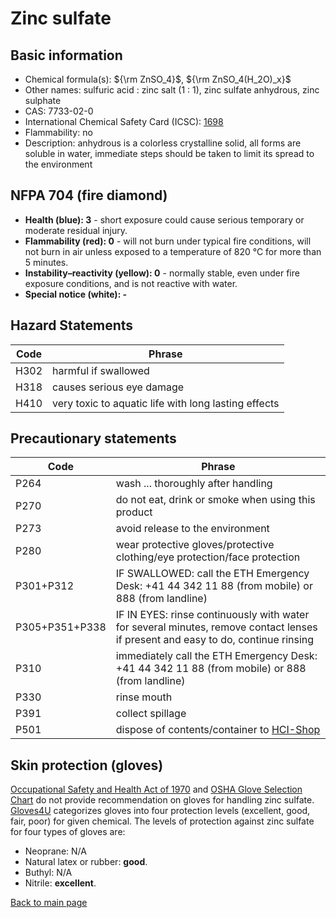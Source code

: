 # Zinc sulfate

## Basic information

- Chemical formula(s): ${\rm ZnSO_4}$, ${\rm ZnSO_4(H_2O)_x}$
- Other names: sulfuric acid : zinc salt (1 : 1), zinc sulfate anhydrous, zinc sulphate
- CAS: 7733-02-0
- International Chemical Safety Card (ICSC): [1698](https://inchem.org/documents/icsc/icsc/eics1698.htm)
- Flammability: no
- Description: anhydrous is a colorless crystalline solid, all forms are soluble in water, immediate steps should be taken to limit its spread to the environment

## NFPA 704 (fire diamond)

- **Health (blue): 3** - short exposure could cause serious temporary or moderate residual injury.
- **Flammability (red): 0** - will not burn under typical fire conditions, will not burn in air unless exposed to a temperature of 820 °C for more than 5 minutes.
- **Instability–reactivity (yellow): 0** - normally stable, even under fire exposure conditions, and is not reactive with water.
- **Special notice (white): -**

## Hazard Statements

| Code | Phrase                                               |
| ---- | ---------------------------------------------------- |
| H302 | harmful if swallowed                                 |
| H318 | causes serious eye damage                            |
| H410 | very toxic to aquatic life with long lasting effects |

## Precautionary statements

| Code           | Phrase                                                                                                                           |
| -------------- | -------------------------------------------------------------------------------------------------------------------------------- |
| P264           | wash ... thoroughly after handling                                                                                               |
| P270           | do not eat, drink or smoke when using this product                                                                               |
| P273           | avoid release to the environment                                                                                                 |
| P280           | wear protective gloves/protective clothing/eye protection/face protection                                                        |
| P301+P312      | IF SWALLOWED: call the ETH Emergency Desk: +41 44 342 11 88 (from mobile) or 888 (from landline)                                 |
| P305+P351+P338 | IF IN EYES: rinse continuously with water for several minutes, remove contact lenses if present and easy to do, continue rinsing |
| P310           | immediately call the ETH Emergency Desk: +41 44 342 11 88 (from mobile) or 888 (from landline)                                   |
| P330           | rinse mouth                                                                                                                      |
| P391           | collect spillage                                                                                                                 |
| P501           | dispose of contents/container to [HCI-Shop](https://hci-shop.ethz.ch/en/)                                                        |

## Skin protection (gloves)

[Occupational Safety and Health Act of 1970](https://www.osha.gov/sites/default/files/publications/osha3151.pdf) and [OSHA Glove Selection Chart](https://safety.fsu.edu/safety_manual/OSHA%20Glove%20Selection%20Chart.pdf) do not provide recommendation on gloves for handling zinc sulfate. [Gloves4U](https://www.gloves4u.eu/x/Chemical%20Resistant%20Chart%20-%20final%20(5).pdf) categorizes gloves into four protection levels (excellent, good, fair, poor) for given chemical. The levels of protection against zinc sulfate for four types of gloves are:

- Neoprane: N/A
- Natural latex or rubber: **good**.
- Buthyl: N/A
- Nitrile: **excellent**.

[Back to main page](https://github.com/Global-Health-Engineering/wet-lab-chemicals)
